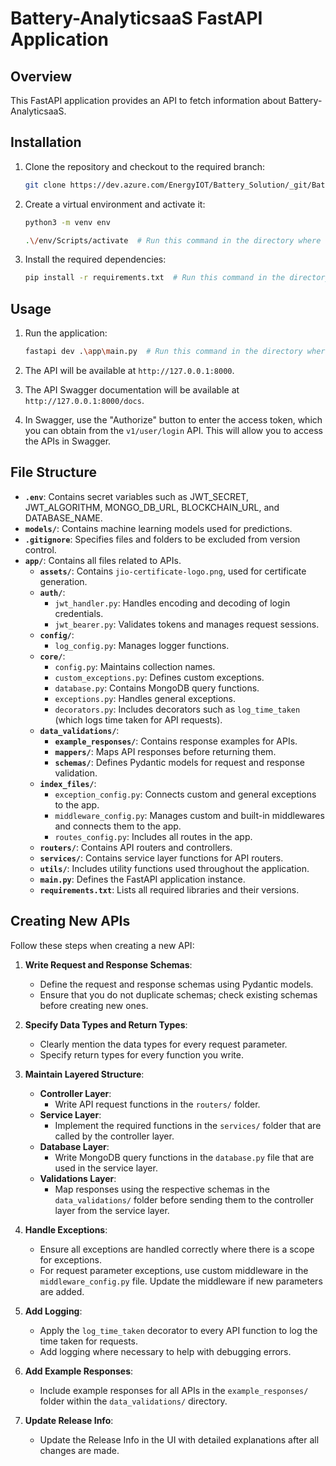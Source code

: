 # Battery-AnalyticsaaS FastAPI Application

## Overview

This FastAPI application provides an API to fetch information about Battery-AnalyticsaaS.

## Installation

1. Clone the repository and checkout to the required branch:

    ```bash
    git clone https://dev.azure.com/EnergyIOT/Battery_Solution/_git/Battery-AnalyticsaaS
    ```

2. Create a virtual environment and activate it:

    ```bash
    python3 -m venv env

    .\/env/Scripts/activate  # Run this command in the directory where the virtual environment exists
    ```

3. Install the required dependencies:

    ```bash
    pip install -r requirements.txt  # Run this command in the directory where the requirements.txt exists
    ```

## Usage

1. Run the application:

    ```bash
    fastapi dev .\app\main.py  # Run this command in the directory where the app folder exists
    ```

2. The API will be available at `http://127.0.0.1:8000`.

3. The API Swagger documentation will be available at `http://127.0.0.1:8000/docs`.

4. In Swagger, use the "Authorize" button to enter the access token, which you can obtain from the `v1/user/login` API. This will allow you to access the APIs in Swagger.

## File Structure

-   **`.env`**: Contains secret variables such as JWT_SECRET, JWT_ALGORITHM, MONGO_DB_URL, BLOCKCHAIN_URL, and DATABASE_NAME.
-   **`models/`**: Contains machine learning models used for predictions.
-   **`.gitignore`**: Specifies files and folders to be excluded from version control.
-   **`app/`**: Contains all files related to APIs.
    -   **`assets/`**: Contains `jio-certificate-logo.png`, used for certificate generation.
    -   **`auth/`**:
        -   `jwt_handler.py`: Handles encoding and decoding of login credentials.
        -   `jwt_bearer.py`: Validates tokens and manages request sessions.
    -   **`config/`**:
        -   `log_config.py`: Manages logger functions.
    -   **`core/`**:
        -   `config.py`: Maintains collection names.
        -   `custom_exceptions.py`: Defines custom exceptions.
        -   `database.py`: Contains MongoDB query functions.
        -   `exceptions.py`: Handles general exceptions.
        -   `decorators.py`: Includes decorators such as `log_time_taken` (which logs time taken for API requests).
    -   **`data_validations/`**:
        -   **`example_responses/`**: Contains response examples for APIs.
        -   **`mappers/`**: Maps API responses before returning them.
        -   **`schemas/`**: Defines Pydantic models for request and response validation.
    -   **`index_files/`**:
        -   `exception_config.py`: Connects custom and general exceptions to the app.
        -   `middleware_config.py`: Manages custom and built-in middlewares and connects them to the app.
        -   `routes_config.py`: Includes all routes in the app.
    -   **`routers/`**: Contains API routers and controllers.
    -   **`services/`**: Contains service layer functions for API routers.
    -   **`utils/`**: Includes utility functions used throughout the application.
    -   **`main.py`**: Defines the FastAPI application instance.
    -   **`requirements.txt`**: Lists all required libraries and their versions.

## Creating New APIs

Follow these steps when creating a new API:

1. **Write Request and Response Schemas**:

    - Define the request and response schemas using Pydantic models.
    - Ensure that you do not duplicate schemas; check existing schemas before creating new ones.

2. **Specify Data Types and Return Types**:

    - Clearly mention the data types for every request parameter.
    - Specify return types for every function you write.

3. **Maintain Layered Structure**:

    - **Controller Layer**:
        - Write API request functions in the `routers/` folder.
    - **Service Layer**:
        - Implement the required functions in the `services/` folder that are called by the controller layer.
    - **Database Layer**:
        - Write MongoDB query functions in the `database.py` file that are used in the service layer.
    - **Validations Layer**:
        - Map responses using the respective schemas in the `data_validations/` folder before sending them to the controller layer from the service layer.

4. **Handle Exceptions**:

    - Ensure all exceptions are handled correctly where there is a scope for exceptions.
    - For request parameter exceptions, use custom middleware in the `middleware_config.py` file. Update the middleware if new parameters are added.

5. **Add Logging**:

    - Apply the `log_time_taken` decorator to every API function to log the time taken for requests.
    - Add logging where necessary to help with debugging errors.

6. **Add Example Responses**:

    - Include example responses for all APIs in the `example_responses/` folder within the `data_validations/` directory.

7. **Update Release Info**:
    - Update the Release Info in the UI with detailed explanations after all changes are made.
